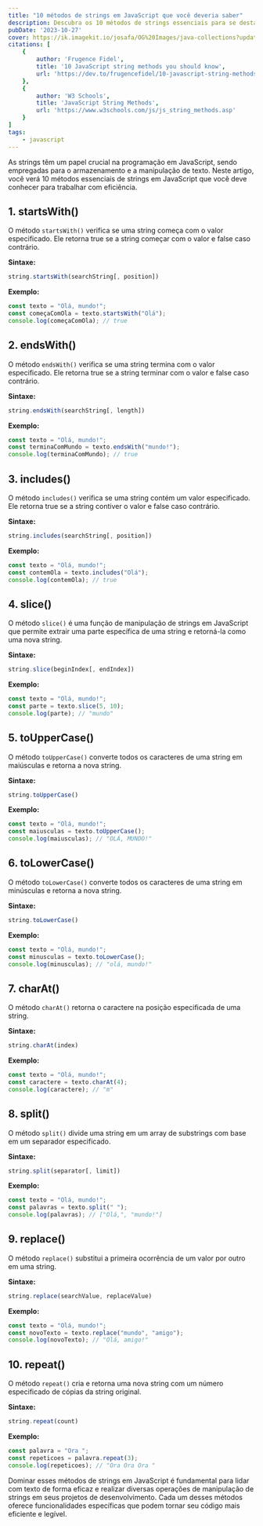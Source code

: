```yaml
---
title: "10 métodos de strings em JavaScript que você deveria saber"
description: Descubra os 10 métodos de strings essenciais para se destacar como um desenvolvedor Javascript. Aprimore suas habilidades agora!
pubDate: '2023-10-27'
cover: https://ik.imagekit.io/josafa/OG%20Images/java-collections?updatedAt=1694788101302
citations: [
    {
        author: 'Frugence Fidel',
        title: '10 JavaScript string methods you should know',
        url: 'https://dev.to/frugencefidel/10-javascript-string-methods-you-should-know-4l76'
    },
	{
		author: 'W3 Schools',
		title: 'JavaScript String Methods',
		url: 'https://www.w3schools.com/js/js_string_methods.asp'
	}
]
tags: 
    - javascript
---
```

As strings têm um papel crucial na programação em JavaScript, sendo empregadas para o armazenamento e a manipulação de texto. Neste artigo, você verá 10 métodos essenciais de strings em JavaScript que você deve conhecer para trabalhar com eficiência.

## 1. startsWith()

O método `startsWith()` verifica se uma string começa com o valor especificado. Ele retorna true se a string começar com o valor e false caso contrário.

**Sintaxe:**

```jsx
string.startsWith(searchString[, position])

```

**Exemplo:**

```jsx
const texto = "Olá, mundo!";
const começaComOla = texto.startsWith("Olá");
console.log(começaComOla); // true

```

## 2. endsWith()

O método `endsWith()` verifica se uma string termina com o valor especificado. Ele retorna true se a string terminar com o valor e false caso contrário.

**Sintaxe:**

```jsx
string.endsWith(searchString[, length])

```

**Exemplo:**

```jsx
const texto = "Olá, mundo!";
const terminaComMundo = texto.endsWith("mundo!");
console.log(terminaComMundo); // true

```

## 3. includes()

O método `includes()` verifica se uma string contém um valor especificado. Ele retorna true se a string contiver o valor e false caso contrário.

**Sintaxe:**

```jsx
string.includes(searchString[, position])

```

**Exemplo:**

```jsx
const texto = "Olá, mundo!";
const contemOla = texto.includes("Olá");
console.log(contemOla); // true

```

## 4. slice()

O método `slice()` é uma função de manipulação de strings em JavaScript que permite extrair uma parte específica de uma string e retorná-la como uma nova string.

**Sintaxe:**

```jsx
string.slice(beginIndex[, endIndex])

```

**Exemplo:**

```jsx
const texto = "Olá, mundo!";
const parte = texto.slice(5, 10);
console.log(parte); // "mundo"

```

## 5. toUpperCase()

O método `toUpperCase()` converte todos os caracteres de uma string em maiúsculas e retorna a nova string.

**Sintaxe:**

```jsx
string.toUpperCase()

```

**Exemplo:**

```jsx
const texto = "Olá, mundo!";
const maiusculas = texto.toUpperCase();
console.log(maiusculas); // "OLÁ, MUNDO!"

```

## 6. toLowerCase()

O método `toLowerCase()` converte todos os caracteres de uma string em minúsculas e retorna a nova string.

**Sintaxe:**

```jsx
string.toLowerCase()

```

**Exemplo:**

```jsx
const texto = "Olá, mundo!";
const minusculas = texto.toLowerCase();
console.log(minusculas); // "olá, mundo!"

```

## 7. charAt()

O método `charAt()` retorna o caractere na posição especificada de uma string.

**Sintaxe:**

```jsx
string.charAt(index)

```

**Exemplo:**

```jsx
const texto = "Olá, mundo!";
const caractere = texto.charAt(4);
console.log(caractere); // "m"

```

## 8. split()

O método `split()` divide uma string em um array de substrings com base em um separador especificado.

**Sintaxe:**

```jsx
string.split(separator[, limit])

```

**Exemplo:**

```jsx
const texto = "Olá, mundo!";
const palavras = texto.split(" ");
console.log(palavras); // ["Olá,", "mundo!"]

```

## 9. replace()

O método `replace()` substitui a primeira ocorrência de um valor por outro em uma string.

**Sintaxe:**

```jsx
string.replace(searchValue, replaceValue)

```

**Exemplo:**

```jsx
const texto = "Olá, mundo!";
const novoTexto = texto.replace("mundo", "amigo");
console.log(novoTexto); // "Olá, amigo!"

```

## 10. repeat()

O método `repeat()` cria e retorna uma nova string com um número especificado de cópias da string original.

**Sintaxe:**

```jsx
string.repeat(count)

```

**Exemplo:**

```jsx
const palavra = "Ora ";
const repeticoes = palavra.repeat(3);
console.log(repeticoes); // "Ora Ora Ora "

```

Dominar esses métodos de strings em JavaScript é fundamental para lidar com texto de forma eficaz e realizar diversas operações de manipulação de strings em seus projetos de desenvolvimento. Cada um desses métodos oferece funcionalidades específicas que podem tornar seu código mais eficiente e legível.